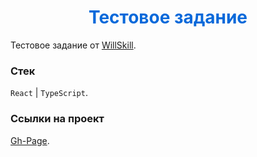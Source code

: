 <h1 align="center" style="color: #0969da";>Тестовое задание</h1>

Тестовое задание от [WillSkill](https://willskill.ru/).

### Стек

`React` | `TypeScript`.

### Ссылки на проект

[Gh-Page](https://ogurtsovartem.github.io/WillSkillTest/).

